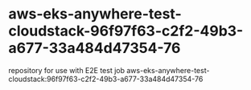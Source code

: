 # aws-eks-anywhere-test-cloudstack-96f97f63-c2f2-49b3-a677-33a484d47354-76
repository for use with E2E test job aws-eks-anywhere-test-cloudstack:96f97f63-c2f2-49b3-a677-33a484d47354-76
